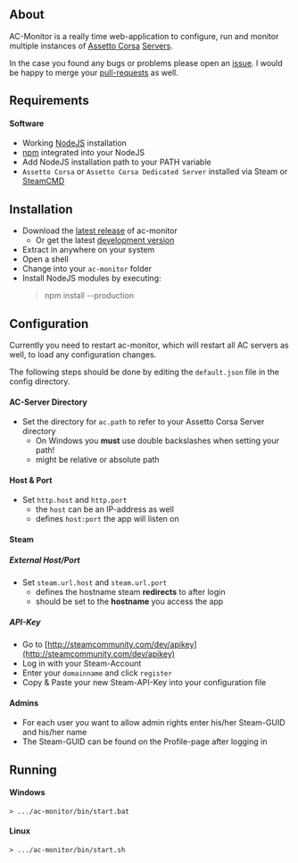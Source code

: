 ## About
AC-Monitor is a really time web-application to configure, run and monitor multiple 
instances of [Assetto Corsa](http://store.steampowered.com/app/244210) [Servers](https://steamdb.info/app/302550/).

In the case you found any bugs or problems please open an [issue](https://github.com/schmic/ac-monitor/issues).
I would be happy to merge your [pull-requests](https://help.github.com/articles/creating-a-pull-request) as well.

## Requirements
#### Software
 * Working [NodeJS](http://nodejs.org/download/) installation
 * [npm](https://www.npmjs.org/) integrated into your NodeJS
 * Add NodeJS installation path to your PATH variable
 * `Assetto Corsa` or `Assetto Corsa Dedicated Server` installed via Steam or [SteamCMD](https://developer.valvesoftware.com/wiki/SteamCMD)

## Installation
* Download the [latest release](https://github.com/schmic/ac-monitor/releases) of ac-monitor
    * Or get the latest [development version](https://github.com/schmic/ac-monitor/archive/master.zip)
* Extract in anywhere on your system
* Open a shell
* Change into your `ac-monitor` folder
* Install NodeJS modules by executing:
    > npm install --production

## Configuration

Currently you need to restart ac-monitor, which will restart all AC servers as well, to load any configuration changes.

The following steps should be done by editing the `default.json` file in the config directory.

#### AC-Server Directory
* Set the directory for `ac.path` to refer to your Assetto Corsa Server directory
    * On Windows you **must** use double backslashes when setting your path!
    * might be relative or absolute path
    
#### Host & Port
* Set `http.host` and `http.port`
    * the `host` can be an IP-address as well
    * defines `host:port` the app will listen on
     
#### Steam

##### External Host/Port
* Set `steam.url.host` and `steam.url.port` 
    * defines the hostname steam **redirects** to after login
    * should be set to the **hostname** you access the app

##### API-Key
* Go to [http://steamcommunity.com/dev/apikey](http://steamcommunity.com/dev/apikey)
* Log in with your Steam-Account
* Enter your `domainname` and click `register`
* Copy & Paste your new Steam-API-Key into your configuration file

#### Admins
* For each user you want to allow admin rights enter his/her Steam-GUID and his/her name
* The Steam-GUID can be found on the Profile-page after logging in

## Running

#### Windows
    > .../ac-monitor/bin/start.bat
    
#### Linux
    > .../ac-monitor/bin/start.sh
